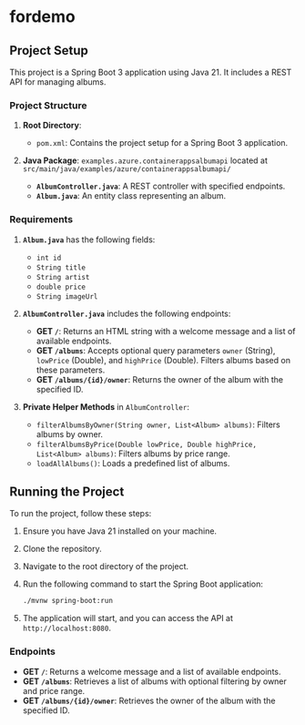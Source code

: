 # fordemo

## Project Setup

This project is a Spring Boot 3 application using Java 21. It includes a REST API for managing albums.

### Project Structure

1. **Root Directory**:
   - `pom.xml`: Contains the project setup for a Spring Boot 3 application.

2. **Java Package**: `examples.azure.containerappsalbumapi` located at `src/main/java/examples/azure/containerappsalbumapi/`
   - **`AlbumController.java`**: A REST controller with specified endpoints.
   - **`Album.java`**: An entity class representing an album.

### Requirements

1. **`Album.java`** has the following fields:
   - `int id`
   - `String title`
   - `String artist`
   - `double price`
   - `String imageUrl`

2. **`AlbumController.java`** includes the following endpoints:
   - **GET `/`**: Returns an HTML string with a welcome message and a list of available endpoints.
   - **GET `/albums`**: Accepts optional query parameters `owner` (String), `lowPrice` (Double), and `highPrice` (Double). Filters albums based on these parameters.
   - **GET `/albums/{id}/owner`**: Returns the owner of the album with the specified ID.

3. **Private Helper Methods** in `AlbumController`:
   - `filterAlbumsByOwner(String owner, List<Album> albums)`: Filters albums by owner.
   - `filterAlbumsByPrice(Double lowPrice, Double highPrice, List<Album> albums)`: Filters albums by price range.
   - `loadAllAlbums()`: Loads a predefined list of albums.

## Running the Project

To run the project, follow these steps:

1. Ensure you have Java 21 installed on your machine.
2. Clone the repository.
3. Navigate to the root directory of the project.
4. Run the following command to start the Spring Boot application:

   ```bash
   ./mvnw spring-boot:run
   ```

5. The application will start, and you can access the API at `http://localhost:8080`.

### Endpoints

- **GET `/`**: Returns a welcome message and a list of available endpoints.
- **GET `/albums`**: Retrieves a list of albums with optional filtering by owner and price range.
- **GET `/albums/{id}/owner`**: Retrieves the owner of the album with the specified ID.
